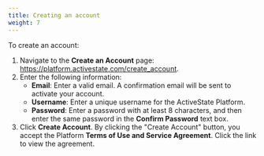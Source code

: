```yaml
---
title: Creating an account
weight: 7
---
```


To create an account:

1. Navigate to the **Create an Account** page:  <a href ="https://platform.activestate.com/create_account" target="\_blank">https://platform.activestate.com/create_account</a>.
2. Enter the following information:
    * **Email**: Enter a valid email. A confirmation email will be sent to activate your account.
    * **Username**: Enter a unique username for the ActiveState Platform.
    * **Password**: Enter a password with at least 8 characters, and then enter the same password in the **Confirm Password** text box.
3. Click **Create Account**. By clicking the "Create Account" button, you accept the Platform **Terms of Use and Service Agreement**. Click the link to view the agreement.
